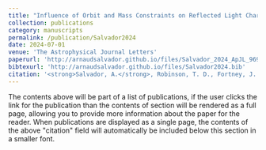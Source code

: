 ```yaml
---
title: "Influence of Orbit and Mass Constraints on Reflected Light Characterization of Directly Imaged Rocky Exoplanets"
collection: publications
category: manuscripts
permalink: /publication/Salvador2024
date: 2024-07-01
venue: 'The Astrophysical Journal Letters'
paperurl: 'http://arnaudsalvador.github.io/files/Salvador_2024_ApJL_969_L22.pdf'
bibtexurl: 'http://arnaudsalvador.github.io/files/Salvador2024.bib'
citation: '<strong>Salvador, A.</strong>, Robinson, T. D., Fortney, J. J., Marley, M. S. (2024). &quot;Influence of Orbit and Mass Constraints on Reflected Light Characterization of Directly Imaged Rocky Exoplanets.&quot; <i>The Astrophysical Journal Letters</i>. 969(1).'
---
```


The contents above will be part of a list of publications, if the user clicks the link for the publication than the contents of section will be rendered as a full page, allowing you to provide more information about the paper for the reader. When publications are displayed as a single page, the contents of the above "citation" field will automatically be included below this section in a smaller font.